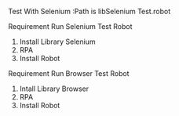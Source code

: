 Test With Selenium
  :Path is libSelenium
  Test.robot

Requirement Run Selenium Test Robot
1. Install Library Selenium
2. RPA
3. Install Robot

Requirement Run Browser Test Robot

1. Intall Library Browser
2. RPA
3. Install Robot

